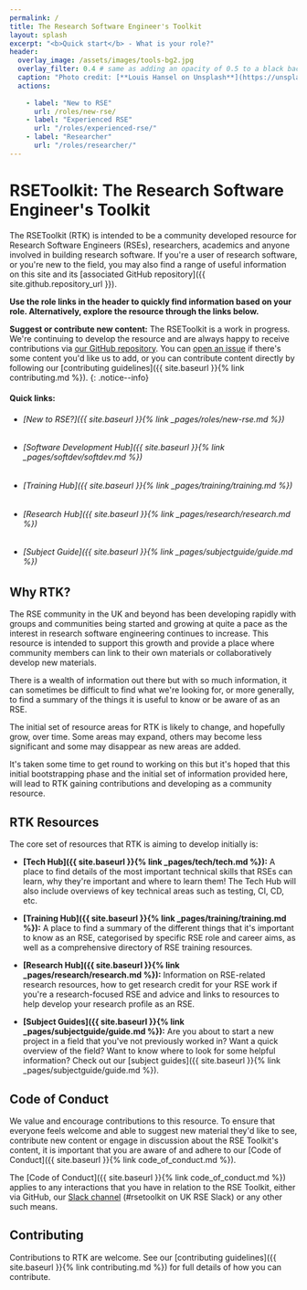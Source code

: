 ```yaml
---
permalink: /
title: The Research Software Engineer's Toolkit
layout: splash
excerpt: "<b>Quick start</b> - What is your role?"
header:
  overlay_image: /assets/images/tools-bg2.jpg
  overlay_filter: 0.4 # same as adding an opacity of 0.5 to a black background
  caption: "Photo credit: [**Louis Hansel on Unsplash**](https://unsplash.com/photos/Rf9eElW3Qxo) (modified)"
  actions:
    
    - label: "New to RSE"
      url: /roles/new-rse/
    - label: "Experienced RSE"
      url: "/roles/experienced-rse/"
    - label: "Researcher"
      url: "/roles/researcher/"
---
```


# RSEToolkit: The Research Software Engineer's Toolkit

The RSEToolkit (RTK) is intended to be a community developed resource for Research Software Engineers (RSEs), researchers, academics and anyone involved in building research software. If you're a user of research software, or you're new to the field, you may also find a range of useful information on this site and its [associated GitHub repository]({{ site.github.repository_url }}).

**Use the role links in the header to quickly find information based on your role. Alternatively, explore the resource through the links below.**

**Suggest or contribute new content:** The RSEToolkit is a work in progress. We're continuing to develop the resource and are always happy to receive contributions via [our GitHub repository](https://github.com/rsetoolkit/rsetoolkit). You can [open an issue](https://github.com/RSEToolkit/RSEToolkit.github.io/issues/new/choose) if there's some content you'd like us to add, or you can contribute content directly by following our [contributing guidelines]({{ site.baseurl }}{% link contributing.md %}).
{: .notice--info}

#### Quick links:
 - ###### [New to RSE?]({{ site.baseurl }}{% link _pages/roles/new-rse.md %})
 - ###### [Software Development Hub]({{ site.baseurl }}{% link _pages/softdev/softdev.md %})
 - ###### [Training Hub]({{ site.baseurl }}{% link _pages/training/training.md %})
 - ###### [Research Hub]({{ site.baseurl }}{% link _pages/research/research.md %})
 - ###### [Subject Guide]({{ site.baseurl }}{% link _pages/subjectguide/guide.md %})

## Why RTK?

The RSE community in the UK and beyond has been developing rapidly with groups and communities being started and growing at quite a pace as the interest in research software engineering continues to increase. This resource is intended to support this growth and provide a place where community members can link to their own materials or collaboratively develop new materials.

There is a wealth of information out there but with so much information, it can sometimes be difficult to find what we're looking for, or more generally, to find a summary of the things it is useful to know or be aware of as an RSE.

The initial set of resource areas for RTK is likely to change, and hopefully grow, over time. Some areas may expand, others may become less significant and some may disappear as new areas are added.

It's taken some time to get round to working on this but it's hoped that this initial bootstrapping phase and the initial set of information provided here, will lead to RTK gaining contributions and developing as a community resource.

## RTK Resources

The core set of resources that RTK is aiming to develop initially is:

 - **[Tech Hub]({{ site.baseurl }}{% link _pages/tech/tech.md %}):** A place to find details of the most important technical skills that RSEs can learn, why they're important and where to learn them! The Tech Hub will also include overviews of key technical areas such as testing, CI, CD, etc.

 - **[Training Hub]({{ site.baseurl }}{% link _pages/training/training.md %}):** A place to find a summary of the different things that it's important to know as an RSE, categorised by specific RSE role and career aims, as well as a comprehensive directory of RSE training resources.

 - **[Research Hub]({{ site.baseurl }}{% link _pages/research/research.md %}):** Information on RSE-related research resources, how to get research credit for your RSE work if you're a research-focused RSE and advice and links to resources to help develop your research profile as an RSE.

 - **[Subject Guides]({{ site.baseurl }}{% link _pages/subjectguide/guide.md %}):** Are you about
 to start a new project in a field that you've not previously worked in? Want a quick overview
 of the field? Want to know where to look for some helpful information? Check out our
 [subject guides]({{ site.baseurl }}{% link _pages/subjectguide/guide.md %}).

## Code of Conduct

We value and encourage contributions to this resource. To ensure that everyone feels welcome and able to suggest new material they'd like to see, contribute new content or engage in discussion about the RSE Toolkit's content, it is important that you are aware of and adhere to our [Code of Conduct]({{ site.baseurl }}{% link code_of_conduct.md %}).

The [Code of Conduct]({{ site.baseurl }}{% link code_of_conduct.md %}) applies to any interactions that you have in relation to the RSE Toolkit, either via GitHub, our [Slack channel](https://ukrse.slack.com/archives/C01AM13K230) (#rsetoolkit on UK RSE Slack) or any other such means.

## Contributing

Contributions to RTK are welcome. See our [contributing guidelines]({{ site.baseurl }}{% link contributing.md %}) for full details of how you can contribute.
